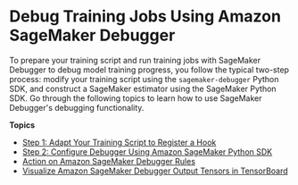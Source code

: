 # Debug Training Jobs Using Amazon SageMaker Debugger<a name="debugger-debug-training-jobs"></a>

To prepare your training script and run training jobs with SageMaker Debugger to debug model training progress, you follow the typical two\-step process: modify your training script using the `sagemaker-debugger` Python SDK, and construct a SageMaker estimator using the SageMaker Python SDK\. Go through the following topics to learn how to use SageMaker Debugger's debugging functionality\.

**Topics**
+ [Step 1: Adapt Your Training Script to Register a Hook](debugger-modify-script.md)
+ [Step 2: Configure Debugger Using Amazon SageMaker Python SDK](debugger-configuration-for-debugging.md)
+ [Action on Amazon SageMaker Debugger Rules](debugger-action-on-rules.md)
+ [Visualize Amazon SageMaker Debugger Output Tensors in TensorBoard](debugger-enable-tensorboard-summaries.md)